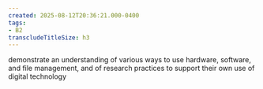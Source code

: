 ```yaml
---
created: 2025-08-12T20:36:21.000-0400
tags:
- B2
transcludeTitleSize: h3
---
```


demonstrate an understanding of various ways to use hardware, software, and file management, and of research practices to support their own use of digital technology